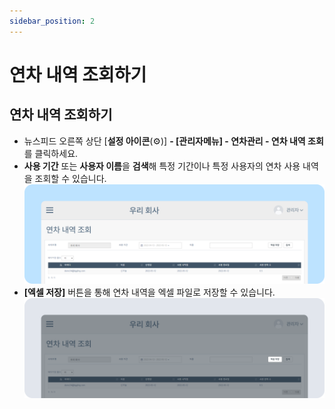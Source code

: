 ```yaml
---
sidebar_position: 2
---
```


# 연차 내역 조회하기

## 연차 내역 조회하기

- 뉴스피드 오른쪽 상단 [**설정 아이콘**(⚙️)] **- [관리자메뉴] - 연차관리 - 연차 내역 조회**를 클릭하세요.
- **사용 기간** 또는 **사용자 이름**을 **검색**해 특정 기간이나 특정 사용자의 연차 사용 내역을 조회할 수 있습니다.
    ![연차 내역 조회](./img/0201.png)
- **[엑셀 저장]** 버튼을 통해 연차 내역을 엑셀 파일로 저장할 수 있습니다.
    ![엑셀 저장](./img/0202.png)